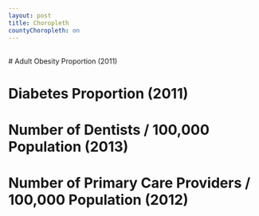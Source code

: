 ```yaml
---
layout: post
title: Choropleth 
countyChoropleth: on
---
```


<!-- Data: http://www.countyhealthrankings.org/rankings/data/2015/CHR Analytic Data.csv 
Documentation of Data: http://www.countyhealthrankings.org/sites/default/files/2015%20CHR%20SAS%20Analytic%20Data%20Documentation.pdf-->


<br>
# Adult Obesity Proportion (2011)
<div id='obeseProp'></div>

# Diabetes Proportion (2011)
<div id='diabetesProp'></div>

# Number of Dentists / 100,000 Population (2013)
<div id='dentists'></div>

# Number of Primary Care Providers / 100,000 Population (2012)
<div id='doctors'></div>

<script>
  // Obesity Prop
  var file = "/assets/chr2015/chr2015.csv",
             //v ="Median.household.income.Value",
             v ="",
             num ="Adult.obesity.Numerator",
             denom ="Adult.obesity.Denominator",
             state = "State",
             county = "County",
             legendLab = ["","",""],
             pre = "",
             suff = "%",
             scale = 800,
             div = "#obeseProp",
             color = "blue",
             pm = 0, mn = 0, mx=45;

  countyChoropleth(file,v,num,denom,pre,suff,state,county,legendLab,scale,div,color,pm,mn,mx);

  // Diabetes Proportion
  num ="Diabetes.Numerator",
  denom ="Diabetes.Denominator",
  state = "State",
  county = "County",
  legendLab = ["","",""],
  pre = "",
  suff = "%",
  scale = 800,
  div = "#diabetesProp",
  color = "blue",
  pm = 0, mn = 0, mx=15;

  countyChoropleth(file,v,num,denom,pre,suff,state,county,legendLab,scale,div,color,pm,mn,mx);

  // Dentists / 100,000
  v = "Dentists.Value",
  state = "State",
  county = "County",
  legendLab = ["","",""],
  pre = "",
  suff = "",
  scale = 800,
  div = "#dentists",
  color = "blue",
  pm = 0, mn = 0, mx=100;

  countyChoropleth(file,v,num,denom,pre,suff,state,county,legendLab,scale,div,color,pm,mn,mx);

  // Doctors / 100,000
  v = "Primary.care.physicians.Value",
  state = "State",
  county = "County",
  legendLab = ["","",""],
  pre = "",
  suff = "",
  scale = 800,
  div = "#doctors",
  color = "blue",
  pm = 0, mn = 0, mx=100;

  countyChoropleth(file,v,num,denom,pre,suff,state,county,legendLab,scale,div,color,pm,mn,mx);


</script>
